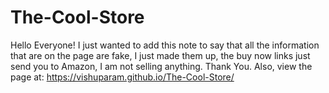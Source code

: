 # The-Cool-Store
Hello Everyone! I just wanted to add this note to say that all the information that are on the page are fake, I just made them up, the buy now links just send you to Amazon, I am not selling anything. Thank You.
Also, view the page at: https://vishuparam.github.io/The-Cool-Store/
